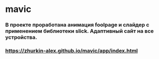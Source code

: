 # mavic
### В проекте проработана анимация foolpage и слайдер с применением библиотеки slick. Адаптивный сайт на все устройства.
### https://zhurkin-alex.github.io/mavic/app/index.html
